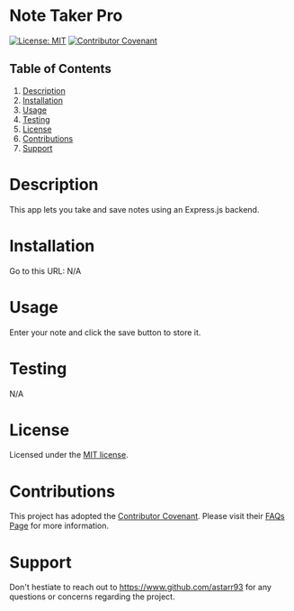 # Note Taker Pro  
  [![License: MIT](https://img.shields.io/badge/License-MIT-yellow.svg)](https://opensource.org/licenses/MIT) [![Contributor Covenant](https://img.shields.io/badge/Contributor%20Covenant-v2.0%20adopted-ff69b4.svg)](https://www.contributor-covenant.org/version/2/0/code_of_conduct/)

## Table of Contents

  1. [Description](#description)  
  2. [Installation](#installation)  
  3. [Usage](#usage)  
  4. [Testing](#testing)    
  5. [License](#license)    
  6. [Contributions](#contributions)    
  7. [Support](#support)    

  
# Description


This app lets you take and save notes using an Express.js backend.  


# Installation  


Go to this URL: N/A  


# Usage  


Enter your note and click the save button to store it.  


# Testing  


N/A  


# License  


Licensed under the [MIT license](https://spdx.org/licenses/MIT.html).


# Contributions  


This project has adopted the [Contributor Covenant](https://www.contributor-covenant.org/). Please visit their [FAQs Page](https://www.contributor-covenant.org/faq/) for more information.  


# Support  


Don't hestiate to reach out to https://www.github.com/astarr93 for any questions or concerns regarding the project.

